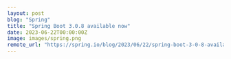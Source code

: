 ```yaml
---
layout: post
blog: "Spring"
title: "Spring Boot 3.0.8 available now"
date: 2023-06-22T00:00:00Z
image: images/spring.png
remote_url: "https://spring.io/blog/2023/06/22/spring-boot-3-0-8-available-now"
---
```

